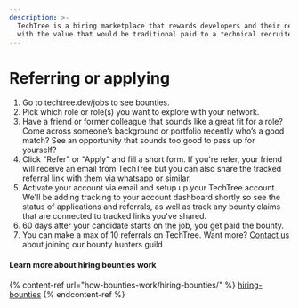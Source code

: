 ```yaml
---
description: >-
  TechTree is a hiring marketplace that rewards developers and their network
  with the value that would be traditional paid to a technical recruiter.
---
```


# Referring or applying

1. Go to techtree.dev/jobs  to see bounties.
2. Pick which role or role(s) you want to explore with your network.
3. Have a friend or former colleague that sounds like a great fit for a role? Come across someone’s background or portfolio recently who’s a good match? See an opportunity that sounds too good to pass up for yourself?
4. Click "Refer" or "Apply" and fill a short form. If you're refer, your friend will receive an email from TechTree but you can also share the tracked referral link with them via whatsapp or similar.
5. Activate your account via email and setup up your TechTree account. We'll be adding tracking to your account dashboard shortly so see the status of applications and referrals, as well as track any bounty claims that are connected to tracked links you've shared.
6. 60 days after your candidate starts on the job, you get paid the bounty.
7. You can make a max of 10 referrals on TechTree. Want more? [Contact us](mailto:laurence@techtree.dev) about joining our bounty hunters guild

#### Learn more about hiring bounties work

{% content-ref url="how-bounties-work/hiring-bounties/" %}
[hiring-bounties](how-bounties-work/hiring-bounties/)
{% endcontent-ref %}
